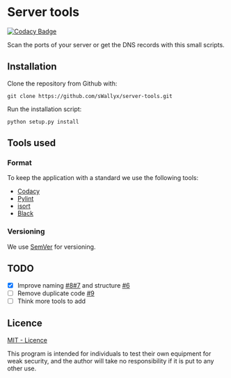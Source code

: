 # Server tools

[![Codacy Badge](https://api.codacy.com/project/badge/Grade/ca70f4341eb04084b8beb5515fdd38c8)](https://app.codacy.com/manual/mikelsmartinez/server-tools?utm_source=github.com&utm_medium=referral&utm_content=sWallyx/server-tools&utm_campaign=Badge_Grade_Dashboard)

Scan the ports of your server or get the DNS records with this small scripts.

## Installation

Clone the repository from Github with:

``` shell
git clone https://github.com/sWallyx/server-tools.git
```
Run the installation script:

``` shell
python setup.py install
```

## Tools used

### Format
To keep the application with a standard we use the following tools:
* [Codacy](https://www.codacy.com)
* [Pylint](https://www.pylint.org)
* [isort](https://timothycrosley.github.io/isort/)
* [Black](https://black.readthedocs.io/en/stable/)

### Versioning

We use [SemVer](http://semver.org/) for versioning.

## TODO
* [x] Improve naming [#8](https://github.com/sWallyx/server-tools/issues/8)[#7](https://github.com/sWallyx/server-tools/issues/7) and structure [#6](https://github.com/sWallyx/server-tools/issues/6)
* [ ] Remove duplicate code [#9](https://github.com/sWallyx/server-tools/issues/9)
* [ ] Think more tools to add

## Licence

[MIT - Licence](LICENSE)

This program is intended for individuals to test their own equipment for weak security, and the author will take no responsibility if it is put to any other use.
